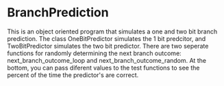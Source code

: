 # BranchPrediction

This is an object oriented program that simulates a one and two bit branch prediction. The class OneBitPredictor simulates the 1 bit predcitor, and TwoBitPredictor simulates the two bit predictor. There are two seperate functions for randomly determining the next branch outcome: next_branch_outcome_loop and next_branch_outcome_random. At the bottom, you can pass diferent values to the test functions to see the percent of the time the predictor's are correct. 
